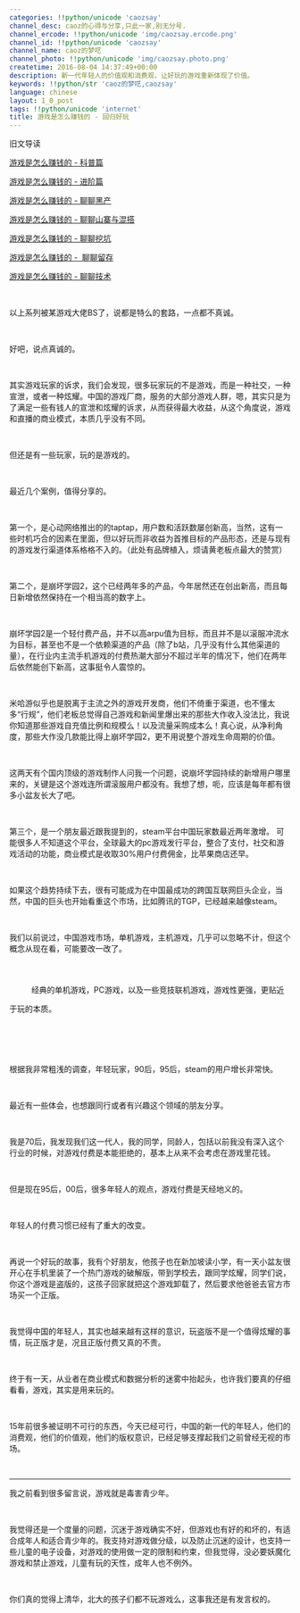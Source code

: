```yaml
---
categories: !!python/unicode 'caozsay'
channel_desc: caoz的心得与分享,只此一家,别无分号.
channel_ercode: !!python/unicode 'img/caozsay.ercode.png'
channel_id: !!python/unicode 'caozsay'
channel_name: caoz的梦呓
channel_photo: !!python/unicode 'img/caozsay.photo.png'
createtime: 2016-08-04 14:37:49+00:00
description: 新一代年轻人的价值观和消费观，让好玩的游戏重新体现了价值。
keywords: !!python/str 'caoz的梦呓,caozsay'
language: chinese
layout: 1_0_post
tags: !!python/unicode 'internet'
title: 游戏是怎么赚钱的 - 回归好玩
---
```

<div class="rich_media_content" id="js_content">
<p>
         旧文导读
        </p>
<p>
<a data_ue_src="http://mp.weixin.qq.com/s?__biz=MzI0MjA1Mjg2Ng==&amp;mid=401577843&amp;idx=1&amp;sn=3ac778e79d50c8a3a142362c0f243da8&amp;scene=21#wechat_redirect" href="http://mp.weixin.qq.com/s?__biz=MzI0MjA1Mjg2Ng==&amp;mid=401577843&amp;idx=1&amp;sn=3ac778e79d50c8a3a142362c0f243da8&amp;scene=21#wechat_redirect" target="_blank">
          游戏是怎么赚钱的 - 科普篇
         </a>
</p>
<p>
<a data_ue_src="http://mp.weixin.qq.com/s?__biz=MzI0MjA1Mjg2Ng==&amp;mid=401585352&amp;idx=1&amp;sn=ebc6c632a28d09f8d2ed5bedde5a0d36&amp;scene=21#wechat_redirect" href="http://mp.weixin.qq.com/s?__biz=MzI0MjA1Mjg2Ng==&amp;mid=401585352&amp;idx=1&amp;sn=ebc6c632a28d09f8d2ed5bedde5a0d36&amp;scene=21#wechat_redirect" target="_blank">
          游戏是怎么赚钱的 - 进阶篇
         </a>
<br/>
</p>
<p>
<a data_ue_src="http://mp.weixin.qq.com/s?__biz=MzI0MjA1Mjg2Ng==&amp;mid=401934895&amp;idx=1&amp;sn=874c85aee4c6511d14f4cd625bb0f02f&amp;scene=21#wechat_redirect" href="http://mp.weixin.qq.com/s?__biz=MzI0MjA1Mjg2Ng==&amp;mid=401934895&amp;idx=1&amp;sn=874c85aee4c6511d14f4cd625bb0f02f&amp;scene=21#wechat_redirect" target="_blank">
          游戏是怎么赚钱的 - 聊聊黑产
         </a>
<br/>
</p>
<p>
<a data_ue_src="http://mp.weixin.qq.com/s?__biz=MzI0MjA1Mjg2Ng==&amp;mid=401786789&amp;idx=1&amp;sn=f9d72be98e63610076a06e8a2b73d9c3&amp;scene=21#wechat_redirect" href="http://mp.weixin.qq.com/s?__biz=MzI0MjA1Mjg2Ng==&amp;mid=401786789&amp;idx=1&amp;sn=f9d72be98e63610076a06e8a2b73d9c3&amp;scene=21#wechat_redirect" target="_blank">
          游戏是怎么赚钱的 - 聊聊山寨与混搭
         </a>
<br/>
</p>
<p>
<a data_ue_src="http://mp.weixin.qq.com/s?__biz=MzI0MjA1Mjg2Ng==&amp;mid=401830096&amp;idx=1&amp;sn=1d4ce4a7dc2c153dee7bac9bdf4daedf&amp;scene=21#wechat_redirect" href="http://mp.weixin.qq.com/s?__biz=MzI0MjA1Mjg2Ng==&amp;mid=401830096&amp;idx=1&amp;sn=1d4ce4a7dc2c153dee7bac9bdf4daedf&amp;scene=21#wechat_redirect" target="_blank">
          游戏是怎么赚钱的 - 聊聊挖坑
         </a>
<br/>
</p>
<p>
<a data_ue_src="http://mp.weixin.qq.com/s?__biz=MzI0MjA1Mjg2Ng==&amp;mid=401846350&amp;idx=1&amp;sn=8612e01240656c6d66d00df0336e3d93&amp;scene=21#wechat_redirect" href="http://mp.weixin.qq.com/s?__biz=MzI0MjA1Mjg2Ng==&amp;mid=401846350&amp;idx=1&amp;sn=8612e01240656c6d66d00df0336e3d93&amp;scene=21#wechat_redirect" target="_blank">
          游戏是怎么赚钱的 -  聊聊留存
         </a>
<br/>
</p>
<p>
<a data_ue_src="http://mp.weixin.qq.com/s?__biz=MzI0MjA1Mjg2Ng==&amp;mid=401912402&amp;idx=1&amp;sn=f63972972a9a6ac30f42ef3bf8b633d9&amp;scene=21#wechat_redirect" href="http://mp.weixin.qq.com/s?__biz=MzI0MjA1Mjg2Ng==&amp;mid=401912402&amp;idx=1&amp;sn=f63972972a9a6ac30f42ef3bf8b633d9&amp;scene=21#wechat_redirect" target="_blank">
          游戏是怎么赚钱的 - 聊聊技术
         </a>
<br/>
</p>
<p>
<br/>
</p>
<p>
         以上系列被某游戏大佬BS了，说都是特么的套路，一点都不真诚。
        </p>
<p>
<br/>
</p>
<p>
         好吧，说点真诚的。
        </p>
<p>
<br/>
</p>
<p>
         其实游戏玩家的诉求，我们会发现，很多玩家玩的不是游戏，而是一种社交，一种宣泄，或者一种炫耀。中国的游戏厂商，服务的大部分游戏人群，嗯，其实只是为了满足一些有钱人的宣泄和炫耀的诉求，从而获得最大收益，从这个角度说，游戏和直播的商业模式，本质几乎没有不同。
        </p>
<p>
<br/>
</p>
<p>
         但还是有一些玩家，玩的是游戏的。
        </p>
<p>
<br/>
</p>
<p>
         最近几个案例，值得分享的。
        </p>
<p>
<br/>
</p>
<p>
         第一个，是心动网络推出的的taptap，用户数和活跃数屡创新高，当然，这有一些时机巧合的因素在里面，但以好玩而非收益为首推目标的产品形态，还是与现有的游戏发行渠道体系格格不入的。（此处有品牌植入，烦请黄老板点最大的赞赏）
        </p>
<p>
<br/>
</p>
<p>
         第二个，是崩坏学园2，这个已经两年多的产品，今年居然还在创出新高，而且每日新增依然保持在一个相当高的数字上。
        </p>
<p>
<br/>
</p>
<p>
         崩坏学园2是一个轻付费产品，并不以高arpu值为目标，而且并不是以滚服冲流水为目标，甚至也不是一个依赖渠道的产品（除了b站，几乎没有什么其他渠道的量），在行业内主流手机游戏的付费热潮大部分不超过半年的情况下，他们在两年后依然能创下新高，这事挺令人震惊的。
        </p>
<p>
<br/>
</p>
<p>
         米哈游似乎也是脱离于主流之外的游戏开发商，他们不倚重于渠道，也不懂太多“行规”，他们老板总觉得自己游戏和新闻里爆出来的那些大作收入没法比，我说你知道那些游戏自充值比例和规模么！以及流量采购成本么！真心说，从净利角度，那些大作没几款能比得上崩坏学园2，更不用说整个游戏生命周期的价值。
        </p>
<p>
<br/>
</p>
<p>
         这两天有个国内顶级的游戏制作人问我一个问题，说崩坏学园持续的新增用户哪里来的，关键是这个游戏连所谓滚服用户都没有。我想了想，呃，应该是每年都有很多小盆友长大了吧。
        </p>
<p>
<br/>
</p>
<p>
         第三个，是一个朋友最近跟我提到的，steam平台中国玩家数最近两年激增。 可能很多人不知道这个平台，全球最大的pc游戏发行平台，整合了支付，社交和游戏活动的功能，商业模式是收取30%用户付费佣金，比苹果商店还早。
        </p>
<p>
<br/>
</p>
<p>
         如果这个趋势持续下去，很有可能成为在中国最成功的跨国互联网巨头企业，当然，中国的巨头也开始看重这个市场，比如腾讯的TGP，已经越来越像steam。
        </p>
<p>
<br/>
</p>
<p>
         我们以前说过，中国游戏市场，单机游戏，主机游戏，几乎可以忽略不计，但这个概念从现在看，可能要改一改了。
        </p>
<p>
<span style="line-height: 34.1333px; white-space: pre-wrap;">
          经典的单机游戏，PC游戏，以及一些竞技联机游戏，游戏性更强，更贴近于玩的本质。
         </span>
</p>
<p>
<br/>
</p>
<p>
         根据我非常粗浅的调查，年轻玩家，90后，95后，steam的用户增长非常快。
        </p>
<p>
<br/>
</p>
<p>
         最近有一些体会，也想跟同行或者有兴趣这个领域的朋友分享。
        </p>
<p>
<br/>
</p>
<p>
         我是70后，我发现我们这一代人，我的同学，同龄人，包括以前我没有深入这个行业的时候，对游戏付费是本能拒绝的，基本上从来不会考虑在游戏里花钱。
        </p>
<p>
<br/>
</p>
<p>
         但是现在95后，00后，很多年轻人的观点，游戏付费是天经地义的。
        </p>
<p>
<br/>
</p>
<p>
         年轻人的付费习惯已经有了重大的改变。
        </p>
<p>
<br/>
</p>
<p>
         再说一个好玩的故事，我有个好朋友，他孩子也在新加坡读小学，有一天小盆友很开心在手机里装了一个热门游戏的破解版，带到学校去，跟同学炫耀，同学们说，你这个游戏是盗版的，这孩子回家就把这个游戏卸载了，然后要求他爸爸去官方市场买一个正版。
        </p>
<p>
<br/>
</p>
<p>
         我觉得中国的年轻人，其实也越来越有这样的意识，玩盗版不是一个值得炫耀的事情，玩正版才是，况且正版付费又真的不贵。
        </p>
<p>
<br/>
</p>
<p>
         终于有一天，从业者在商业模式和数据分析的迷雾中抬起头，也许我们要真的仔细看看，游戏，其实是用来玩的。
         <br/>
</p>
<p>
<br/>
</p>
<p>
         15年前很多被证明不可行的东西，今天已经可行，中国的新一代的年轻人，他们的消费观，他们的价值观，他们的版权意识，已经足够支撑起我们之前曾经无视的市场。
        </p>
<p>
<br/>
</p>
<hr/>
<p>
         我之前看到很多留言说，游戏就是毒害青少年。
         <br/>
</p>
<p>
<br/>
</p>
<p>
         我觉得还是一个度量的问题，沉迷于游戏确实不好，但游戏也有好的和坏的，有适合成年人和适合青少年的。我支持对游戏做分级，以及防止沉迷的设计，也支持一些儿童的电子设备，对游戏的使用做一定的限制和约束，但我觉得，没必要妖魔化游戏和禁止游戏，儿童有玩的天性，成年人也不例外。
        </p>
<p>
<br/>
</p>
<p>
         你们真的觉得上清华，北大的孩子们都不玩游戏么，这事我还是有发言权的。
        </p>
</div>